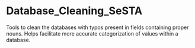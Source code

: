 # Database_Cleaning_SeSTA

Tools to clean the databases with typos present in fields containing proper nouns. Helps facilitate more accurate categorization of values within a database.

